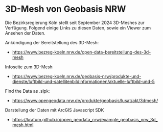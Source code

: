 # 3D-Mesh von Geobasis NRW

Die Bezirksregierung Köln stellt seit September 2024 3D-Meshes zur Verfügung. Folgend einige Links zu diesen Daten, sowie ein Viewer zum Ansehen der Daten.


Ankündigung der Bereitstellung des 3D-Mesh:
- https://www.bezreg-koeln.nrw.de/open-data-bereitstellung-des-3d-mesh


Infoseite zum 3D-Mesh
- https://www.bezreg-koeln.nrw.de/geobasis-nrw/produkte-und-dienste/luftbild-und-satellitenbildinformationen/aktuelle-luftbild-und-5


Find the Data as .slpk:
- https://www.opengeodata.nrw.de/produkte/geobasis/lusat/akt/3dmesh/


Darstellung der Daten mit ArcGIS Javascript SDK
- https://kratum.github.io/open_geodata_nrw/example_geobasis_nrw_3d_mesh.html

